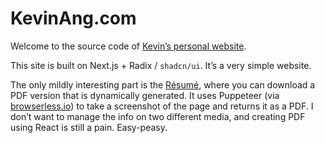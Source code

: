 # KevinAng.com

Welcome to the source code of [Kevin’s personal website](https://www.kevinang.com).

This site is built on Next.js + Radix / `shadcn/ui`. It’s a very simple website.

The only mildly interesting part is the [Résumé](https://www.kevinang.com/resume), where you can download a PDF version that is dynamically generated. It uses Puppeteer (via [browserless.io](https://browserless.io)) to take a screenshot of the page and returns it as a PDF. I don’t want to manage the info on two different media, and creating PDF using React is still a pain. Easy-peasy.
